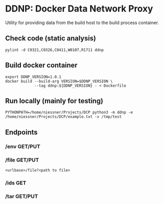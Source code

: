 # DDNP: Docker Data Network Proxy

Utility for providing data from the build host to the build process container.


## Check code (static analysis)

```
pylint -d C0321,C0326,C0411,W0107,R1711 ddnp
```

## Build docker container

```
export DDNP_VERSION=1.0.1
docker build --build-arg VERSION=$DDNP_VERSION \
             --tag ddnp:${DDNP_VERSION} - < Dockerfile
```

## Run locally (mainly for testing)

```
PYTHONPATH=/home/niessner/Projects/DCP python3 -m ddnp -e /home/niessner/Projects/DCP/example.txt -v /tmp/test
```


## Endpoints

### <URL base>/env  GET/PUT
### <URL base>/file GET/PUT

`<urlbase>/file?<path to file>`

### <URL base>/ids  GET
### <URL base>/tar  GET/PUT
